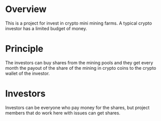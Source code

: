 # Overview

This is a project for invest in crypto mini mining farms. A typical crypto investor has a limited budget of money.

# Principle

The investors can buy shares from the mining pools and they get every month the payout of the share of the mining in crypto coins to the crypto wallet of the investor.

# Investors

Investors can be everyone who pay money for the shares, but project members that do work here with issues can get shares.
